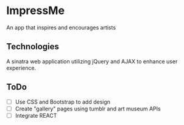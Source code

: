 # ImpressMe
An app that inspires and encourages artists

## Technologies
A sinatra web application utilizing jQuery and AJAX to enhance user experience. 

## ToDo
- [ ] Use CSS and Bootstrap to add design
- [ ] Create "gallery" pages using tumblr and art museum APIs 
- [ ] Integrate REACT
